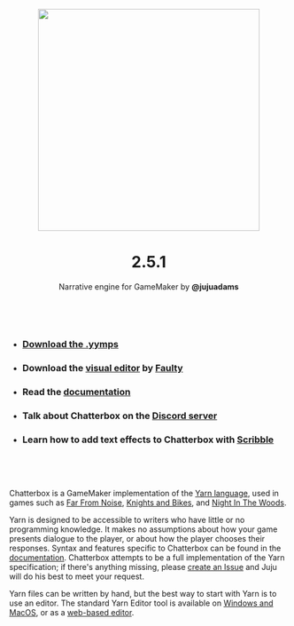 <p align="center"><img src="https://raw.githubusercontent.com/JujuAdams/Chatterbox/master/LOGO.png" style="display:block; margin:auto; width:400px"></p>
<h1 align="center">2.5.1</h1>

<p align="center">Narrative engine for GameMaker by <b>@jujuadams</b></p>

&nbsp;

&nbsp;

- ### [Download the .yymps](https://github.com/JujuAdams/chatterbox/releases/)
- ### Download the [visual editor](https://github.com/FaultyFunctions/Crochet/) by [Faulty](https://github.com/FaultyFunctions)
- ### Read the [documentation](http://jujuadams.github.io/Chatterbox)
- ### Talk about Chatterbox on the [Discord server](https://discord.gg/8krYCqr)
- ### Learn how to add text effects to Chatterbox with [Scribble](https://github.com/JujuAdams/Scribblebox)

&nbsp;

&nbsp;

Chatterbox is a GameMaker implementation of the [Yarn language](https://yarnspinner.dev/), used in games such as [Far From Noise](https://www.georgebatchelor.com/farfromnoise), [Knights and Bikes](https://foamswordgames.com/#knights), and [Night In The Woods](http://www.nightinthewoods.com/).

Yarn is designed to be accessible to writers who have little or no programming knowledge. It makes no assumptions about how your game presents dialogue to the player, or about how the player chooses their responses. Syntax and features specific to Chatterbox can be found in the [documentation](http://jujuadams.github.io/Chatterbox). Chatterbox attempts to be a full implementation of the Yarn specification; if there's anything missing, please [create an Issue](https://github.com/JujuAdams/Chatterbox/issues) and Juju will do his best to meet your request.

Yarn files can be written by hand, but the best way to start with Yarn is to use an editor. The standard Yarn Editor tool is available on [Windows and MacOS](https://github.com/FaultyFunctions/Crochet/releases/), or as a [web-based editor](https://faultyfunctions.github.io/Crochet/).
